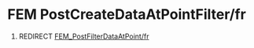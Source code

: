 # FEM PostCreateDataAtPointFilter/fr

1.  REDIRECT [FEM\_PostFilterDataAtPoint/fr](FEM_PostFilterDataAtPoint/fr.md)

